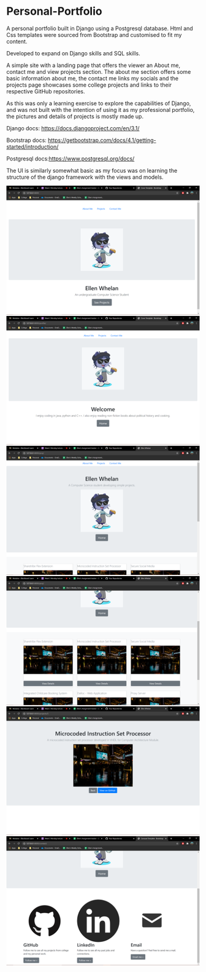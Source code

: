 # Personal-Portfolio
A personal portfolio built in Django using a Postgresql database. Html and Css templates were sourced from Bootstrap and customised to fit my content. 

Developed to expand on Django skills and SQL skills. 

A simple site with a landing page that offers the viewer an About me, contact me and view projects section. The about me section offers some basic information about me, the contact me links my socials and the projects page showcases some college projects and links to their respective GitHub repositories.

As this was only a learning exercise to explore the capabilities of Django, and was not built with the intention of using it as my professional portfolio, the pictures and details of projects is mostly made up. 

Django docs: https://docs.djangoproject.com/en/3.1/

Bootstrap docs: https://getbootstrap.com/docs/4.1/getting-started/introduction/

Postgresql docs:https://www.postgresql.org/docs/

The UI is similarly somewhat basic as my focus was on learning the structure of the django framework with the views and models. 

![home](https://github.com/EllenWhelan/Personal-Portfolio/blob/main/images/home.png)
![about](https://github.com/EllenWhelan/Personal-Portfolio/blob/main/images/about.png)
![proj](https://github.com/EllenWhelan/Personal-Portfolio/blob/main/images/proj1.png)
![proj2](https://github.com/EllenWhelan/Personal-Portfolio/blob/main/images/proj2.png)
![detail](https://github.com/EllenWhelan/Personal-Portfolio/blob/main/images/detail.png)
![contact](https://github.com/EllenWhelan/Personal-Portfolio/blob/main/images/contact.png)



